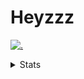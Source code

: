 # Heyzzz  

[![.](https://skillicons.dev/icons?i=js,java)](https://skillicons.dev)  

<details>
<summary>Stats</summary
<!--START_SECTION:waka-->

```txt
TypeScript   5 hrs 36 mins   ████████████████░░░░░░░░░   64.55 %
JavaScript   1 hr 39 mins    ████▓░░░░░░░░░░░░░░░░░░░░   19.12 %
CSS          1 hr 3 mins     ███░░░░░░░░░░░░░░░░░░░░░░   12.26 %
Other        17 mins         ▓░░░░░░░░░░░░░░░░░░░░░░░░   03.28 %
Bash         2 mins          ░░░░░░░░░░░░░░░░░░░░░░░░░   00.56 %
```

<!--END_SECTION:waka-->
</details>
